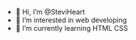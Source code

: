 - 👋 Hi, I’m @SteviHeart
- 👀 I’m interested in web developing
- 🌱 I’m currently learning HTML CSS

<!---
SteviHeart/SteviHeart is a ✨ special ✨ repository because its `README.md` (this file) appears on your GitHub profile.
You can click the Preview link to take a look at your changes.
--->
